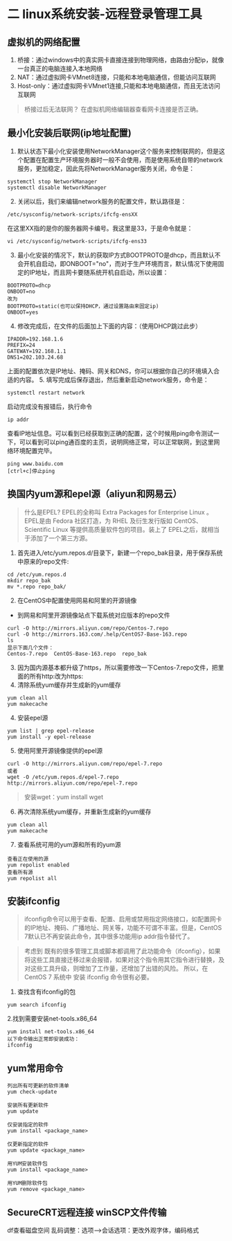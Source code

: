 # 二 linux系统安装-远程登录管理工具
## 虚拟机的网络配置
1. 桥接：通过windows中的真实网卡直接连接到物理网络，由路由分配ip，就像一台真正的电脑连接入本地网络
2. NAT：通过虚拟网卡VMnet8连接，只能和本地电脑通信，但能访问互联网
3. Host-only：通过虚拟网卡VMnet1连接,只能和本地电脑通信，而且无法访问互联网

>桥接过后无法联网？
在虚拟机网络编辑器查看网卡连接是否正确。
## 最小化安装后联网(ip地址配置)
1. 默认状态下最小化安装使用NetworkManager这个服务来控制联网的，但是这个配置在配置生产环境服务器时一般不会使用，而是使用系统自带的network服务，更加稳定，因此先将NetworkManager服务关闭，命令是：
```
systemctl stop NetworkManager
systemctl disable NetworkManager
```
2. 关闭以后，我们来编辑network服务的配置文件，默认路径是：
```
/etc/sysconfig/network-scripts/ifcfg-ensXX
```
在这里XX指的是你的服务器网卡编号。我这里是33，于是命令就是：
```
vi /etc/sysconfig/network-scripts/ifcfg-ens33
```
3. 最小化安装的情况下，默认的获取IP方式BOOTPROTO是dhcp，而且默认不会开机自启动，即ONBOOT="no"，而对于生产环境而言，默认情况下使用固定的IP地址，而且网卡要随系统开机自启动，所以设置：
```
BOOTPROTO=dhcp
ONBOOT=no
改为
BOOTPROTO=static(也可以保持DHCP，通过设置路由来固定ip)
ONBOOT=yes
```
4. 修改完成后，在文件的后面加上下面的内容：（使用DHCP跳过此步）
```
IPADDR=192.168.1.6
PREFIX=24
GATEWAY=192.168.1.1
DNS1=202.103.24.68
```
上面的配置依次是IP地址、掩码、网关和DNS，你可以根据你自己的环境填入合适的内容。
5. 填写完成后保存退出，然后重新启动network服务，命令是：
```
systemctl restart network
```
启动完成没有报错后，执行命令
```
ip addr
```
查看IP地址信息。可以看到已经获取到正确的配置，这个时候用ping命令测试一下，可以看到可以ping通百度的主页，说明网络正常，可以正常联网，到这里网络环境配置完毕。
```
ping www.baidu.com
[ctrl+c]停止ping
```
## 换国内yum源和epel源（aliyun和网易云）

> 什么是EPEL?
EPEL的全称叫 Extra Packages for Enterprise Linux 。EPEL是由 Fedora 社区打造，为 RHEL 及衍生发行版如 CentOS、Scientific Linux 等提供高质量软件包的项目。装上了 EPEL之后，就相当于添加了一个第三方源。

1. 首先进入/etc/yum.repos.d/目录下，新建一个repo_bak目录，用于保存系统中原来的repo文件:
```
cd /etc/yum.repos.d
mkdir repo_bak
mv *.repo repo_bak/
```
2. 在CentOS中配置使用网易和阿里的开源镜像
- 到网易和阿里开源镜像站点下载系统对应版本的repo文件
```
curl -O http://mirrors.aliyun.com/repo/Centos-7.repo
curl -O http://mirrors.163.com/.help/CentOS7-Base-163.repo
ls
显示下面几个文件：
Centos-7.repo  CentOS-Base-163.repo  repo_bak
```
3. 因为国内源基本都升级了https，所以需要修改一下Centos-7.repo文件，把里面的所有http:改为https:
4. 清除系统yum缓存并生成新的yum缓存
```
yum clean all
yum makecache
```
4. 安装epel源
```
yum list | grep epel-release
yum install -y epel-release
```
5. 使用阿里开源镜像提供的epel源
```
curl -O http://mirrors.aliyun.com/repo/epel-7.repo
或者
wget -O /etc/yum.repos.d/epel-7.repo http://mirrors.aliyun.com/repo/epel-7.repo
```
>安装wget：yum install wget
6. 再次清除系统yum缓存，并重新生成新的yum缓存
```
yum clean all
yum makecache
```
7. 查看系统可用的yum源和所有的yum源
```
查看正在使用的源
yum repolist enabled
查看所有源
yum repolist all
```

## 安装ifconfig
>ifconfig命令可以用于查看、配置、启用或禁用指定网络接口，如配置网卡的IP地址、掩码、广播地址、网关等，功能不可谓不丰富。但是，CentOS 7默认已不再安装此命令，其中很多功能用ip addr指令替代了。

>考虑到 既有的很多管理工具或脚本都调用了此功能命令（ifconfig），如果将这些工具直接迁移过来会报错，如果对这个指令用其它指令进行替换，及对这些工具升级，则增加了工作量，还增加了出错的风险。
所以，在CentOS 7 系统中 安装 ifconfig 命令很有必要。
1. 查找含有ifconfig的包
```
yum search ifconfig
```
2.找到需要安装net-tools.x86_64
```
yum install net-tools.x86_64
以下命令输出正常即安装成功：
ifconfig
```
## yum常用命令
```
列出所有可更新的软件清单
yum check-update

安装所有更新软件
yum update

仅安装指定的软件
yum install <package_name>

仅更新指定的软件
yum update <package_name>

用YUM安装软件包
yum install <package_name>

用YUM删除软件包
yum remove <package_name>
```
## SecureCRT远程连接 winSCP文件传输
df查看磁盘空间
乱码调整：选项-->会话选项：更改外观字体，编码格式

